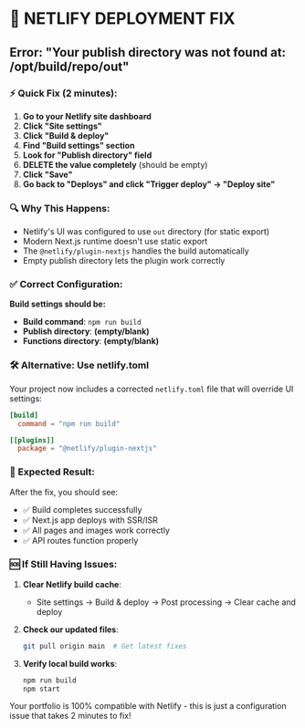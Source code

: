 # 🚨 NETLIFY DEPLOYMENT FIX

## Error: "Your publish directory was not found at: /opt/build/repo/out"

### ⚡ Quick Fix (2 minutes):

1. **Go to your Netlify site dashboard**
2. **Click "Site settings"**
3. **Click "Build & deploy"** 
4. **Find "Build settings" section**
5. **Look for "Publish directory" field**
6. **DELETE the value completely** (should be empty)
7. **Click "Save"**
8. **Go back to "Deploys" and click "Trigger deploy" → "Deploy site"**

### 🔍 Why This Happens:

- Netlify's UI was configured to use `out` directory (for static export)
- Modern Next.js runtime doesn't use static export
- The `@netlify/plugin-nextjs` handles the build automatically
- Empty publish directory lets the plugin work correctly

### ✅ Correct Configuration:

**Build settings should be:**
- **Build command**: `npm run build`
- **Publish directory**: **(empty/blank)**
- **Functions directory**: **(empty/blank)**

### 🛠️ Alternative: Use netlify.toml

Your project now includes a corrected `netlify.toml` file that will override UI settings:

```toml
[build]
  command = "npm run build"

[[plugins]]
  package = "@netlify/plugin-nextjs"
```

### 🎯 Expected Result:

After the fix, you should see:
- ✅ Build completes successfully
- ✅ Next.js app deploys with SSR/ISR
- ✅ All pages and images work correctly
- ✅ API routes function properly

### 🆘 If Still Having Issues:

1. **Clear Netlify build cache**:
   - Site settings → Build & deploy → Post processing → Clear cache and deploy

2. **Check our updated files**:
   ```bash
   git pull origin main  # Get latest fixes
   ```

3. **Verify local build works**:
   ```bash
   npm run build
   npm start
   ```

Your portfolio is 100% compatible with Netlify - this is just a configuration issue that takes 2 minutes to fix!